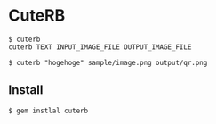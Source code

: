 # CuteRB
```
$ cuterb
cuterb TEXT INPUT_IMAGE_FILE OUTPUT_IMAGE_FILE

$ cuterb "hogehoge" sample/image.png output/qr.png
```

## Install
```
$ gem instlal cuterb
```
